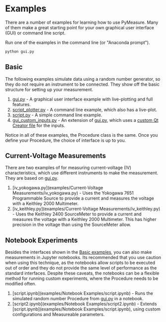 # Examples

There are a number of examples for learning how to use PyMeasure. Many of them make a great starting point for your own graphical user interface (GUI) or command line script.

Run one of the examples in the command line (or "Anaconda prompt").

```bash
python gui.py
```

## Basic

The following examples simulate data using a random number generator, so they do not require an instrument to be connected. They show off the basic structure for setting up your measurement.

1. [gui.py](examples/Basic/gui.py) - A graphical user interface example with live-plotting and full features. 
2. [script_plotter.py](examples/Basic/script.py) - A command line example, which also has a live-plot.
3. [script.py](examples/Basic/script.py) - A simple command line example.
4. [gui_custom_inputs.py](examples/Basic/gui_custom_inputs.py) - An extension of [gui.py](examples/Basic/gui.py), which uses a [custom Qt Creator file](examples/Basic/gui_custom_inputs.ui) for the inputs.

Notice in all of these examples, the Procedure class is the same. Once you define your Procedure, the choice of interface is up to you.

## Current-Voltage Measurements

There are two examples of for measuring current-voltage (IV) characteristics, which use different instruments to make the measurement. They are based on [gui.py](examples/Basic/gui.py).

1. [iv_yokogawa.py](examples/Current-Voltage Measurements/iv_yokogawa.py) - Uses the Yokogawa 7651 Programmable Source to provide a current and measures the voltage with a Keithley 2000 Multimeter.
2. [iv_keithley.py](examples/Current-Voltage Measurements/iv_keithley.py) - Uses the Keithley 2400 SourceMeter to provide a current and measures the voltage with a Keithley 2000 Multimeter. This has higher precision in the voltage than using the SourceMeter allow.

## Notebook Experiments

Besides the interfaces shown in the [Basic examples](#basic), you can also make measurements in Jupyter notebooks. Its recommended that you use caution when using this technique, as the notebooks allow scripts to be executed out of order and they do not provide the same level of performance as the standard interfaces. Despite these caveats, the notebooks can be a flexible method for running custom experiments, where the Procedure needs to be modified often.

1. [script.ipynb](examples/Notebook Examples/script.ipynb) - Runs the simulated random number Procedure from [gui.py](examples/Basic/gui.py) in a notebook.
2. [script2.ipynb](examples/Notebook Examples/script2.ipynb) - Extends [script.ipynb](examples/Notebook Examples/script.ipynb), using custom configurations and Measureable parameters.